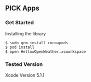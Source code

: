## PICK Apps

### Get Started
Installing the library

	$ sudo gem install cocoapods
	$ pod install
	$ open HellowOpenWeather.xcworkspace
    
### Tested Version
Xcode Version 5.1.1
